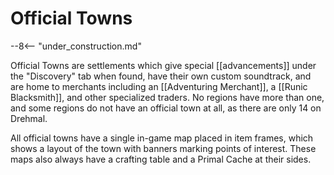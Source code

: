 # Official Towns

--8<-- "under_construction.md"

Official Towns are settlements which give special [[advancements]] under the "Discovery" tab when found, have their own custom soundtrack, and are home to merchants including an [[Adventuring Merchant]], a [[Runic Blacksmith]], and other specialized traders. No regions have more than one, and some regions do not have an official town at all, as there are only 14 on Drehmal.

All official towns have a single in-game map placed in item frames, which shows a layout of the town with banners marking points of interest. These maps also always have a crafting table and a Primal Cache at their sides.